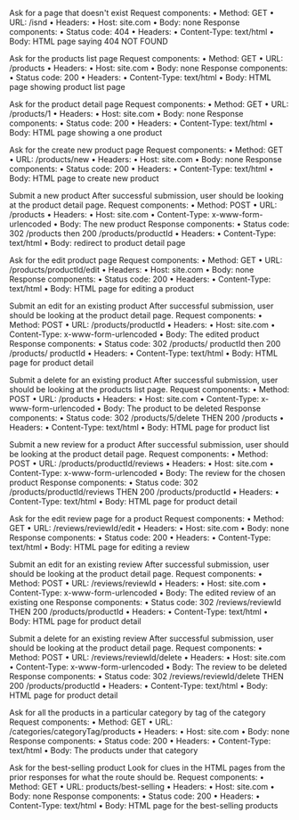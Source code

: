 Ask for a page that doesn't exist
Request components:
•	Method: GET
•	URL: /isnd
•	Headers:
•	Host: site.com
•	Body: none
Response components:
•	Status code: 404
•	Headers:
•	Content-Type: text/html
•	Body: HTML page saying 404 NOT FOUND


Ask for the products list page
Request components:
•	Method: GET
•	URL: /products
•	Headers:
•	Host: site.com
•	Body: none
Response components:
•	Status code: 200
•	Headers:
•	Content-Type: text/html
•	Body: HTML page showing product list page


Ask for the product detail page
Request components:
•	Method: GET
•	URL: /products/1
•	Headers:
•	Host: site.com
•	Body: none
Response components:
•	Status code: 200
•	Headers:
•	Content-Type: text/html
•	Body: HTML page showing a one product


Ask for the create new product page
Request components:
•	Method: GET
•	URL: /products/new
•	Headers:
•	Host: site.com
•	Body: none
Response components:
•	Status code: 200
•	Headers:
•	Content-Type: text/html
•	Body: HTML page to create new product


Submit a new product
After successful submission, user should be looking at the product detail page.
Request components:
•	Method: POST
•	URL: /products
•	Headers:
•	Host: site.com
•	Content-Type: x-www-form-urlencoded
•	Body: The new product
Response components:
•	Status code: 302 /products then 200 /products/productId
•	Headers:
•	Content-Type: text/html
•	Body: redirect to product detail page


Ask for the edit product page
Request components:
•	Method: GET
•	URL: /products/productId/edit
•	Headers:
•	Host: site.com
•	Body: none
Response components:
•	Status code: 200
•	Headers:
•	Content-Type: text/html
•	Body: HTML page for editing a product


Submit an edit for an existing product
After successful submission, user should be looking at the product detail page.
Request components:
•	Method: POST
•	URL: /products/productId
•	Headers:
•	Host: site.com
•	Content-Type: x-www-form-urlencoded
•	Body: The edited product
Response components:
•	Status code: 302 /products/ productId then 200 /products/ productId
•	Headers:
•	Content-Type: text/html
•	Body: HTML page for product detail


Submit a delete for an existing product
After successful submission, user should be looking at the products list page.
Request components:
•	Method: POST
•	URL: /products
•	Headers:
•	Host: site.com
•	Content-Type: x-www-form-urlencoded
•	Body: The product to be deleted
Response components:
•	Status code: 302 /products/5/delete THEN 200 /products
•	Headers:
•	Content-Type: text/html
•	Body: HTML page for product list


Submit a new review for a product
After successful submission, user should be looking at the product detail page.
Request components:
•	Method: POST
•	URL: /products/productId/reviews
•	Headers:
•	Host: site.com
•	Content-Type: x-www-form-urlencoded
•	Body: The review for the chosen product
Response components:
•	Status code: 302 /products/productId/reviews THEN 200 /products/productId
•	Headers:
•	Content-Type: text/html
•	Body: HTML page for product detail


Ask for the edit review page for a product
Request components:
•	Method: GET
•	URL: /reviews/reviewId/edit
•	Headers:
•	Host: site.com
•	Body: none
Response components:
•	Status code: 200
•	Headers:
•	Content-Type: text/html
•	Body: HTML page for editing a review


Submit an edit for an existing review
After successful submission, user should be looking at the product detail page.
Request components:
•	Method: POST
•	URL: /reviews/reviewId
•	Headers:
•	Host: site.com
•	Content-Type: x-www-form-urlencoded
•	Body: The edited review of an existing one
Response components:
•	Status code: 302 /reviews/reviewId THEN 200 /products/productId
•	Headers:
•	Content-Type: text/html
•	Body: HTML page for product detail


Submit a delete for an existing review
After successful submission, user should be looking at the product detail page.
Request components:
•	Method: POST
•	URL: /reviews/reviewId/delete
•	Headers:
•	Host: site.com
•	Content-Type: x-www-form-urlencoded
•	Body: The review to be deleted
Response components:
•	Status code: 302 /reviews/reviewId/delete THEN 200  /products/productId
•	Headers:
•	Content-Type: text/html
•	Body: HTML page for product detail


Ask for all the products in a particular category by tag of the category
Request components:
•	Method: GET
•	URL: /categories/categoryTag/products
•	Headers:
•	Host: site.com
•	Body: none
Response components:
•	Status code: 200
•	Headers:
•	Content-Type: text/html
•	Body: The products under that category




Ask for the best-selling product
Look for clues in the HTML pages from the prior responses for what the route should be.
Request components:
•	Method: GET
•	URL:  products/best-selling
•	Headers:
•	Host: site.com
•	Body: none
Response components:
•	Status code: 200
•	Headers:
•	Content-Type: text/html
•	Body: HTML page for the best-selling products
